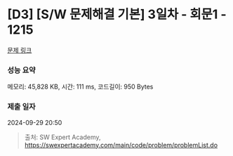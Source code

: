 # [D3] [S/W 문제해결 기본] 3일차 - 회문1 - 1215 

[문제 링크](https://swexpertacademy.com/main/code/problem/problemDetail.do?contestProbId=AV14QpAaAAwCFAYi) 

### 성능 요약

메모리: 45,828 KB, 시간: 111 ms, 코드길이: 950 Bytes

### 제출 일자

2024-09-29 20:50



> 출처: SW Expert Academy, https://swexpertacademy.com/main/code/problem/problemList.do